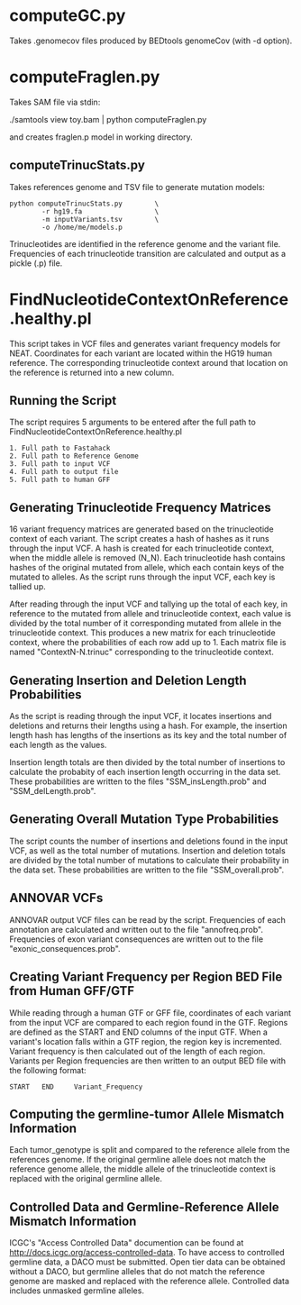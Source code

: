 # computeGC.py

Takes .genomecov files produced by BEDtools genomeCov (with -d option).


# computeFraglen.py

Takes SAM file via stdin:

./samtools view toy.bam | python computeFraglen.py

and creates fraglen.p model in working directory.


## computeTrinucStats.py

Takes references genome and TSV file to generate mutation models:

```
python computeTrinucStats.py        \
        -r hg19.fa                  \
        -m inputVariants.tsv        \
        -o /home/me/models.p
```

Trinucleotides are identified in the reference genome and the variant file. Frequencies of each trinucleotide transition are calculated and output as a pickle (.p) file.


# FindNucleotideContextOnReference.healthy.pl
This script takes in VCF files and generates variant frequency models for NEAT. Coordinates for each variant are located within the HG19 human reference. The corresponding trinucleotide context around that location on the reference is returned into a new column.

## Running the Script
The script requires 5 arguments to be entered after the full path to FindNucleotideContextOnReference.healthy.pl

```
1. Full path to Fastahack
2. Full path to Reference Genome
3. Full path to input VCF
4. Full path to output file
5. Full path to human GFF
```

## Generating Trinucleotide Frequency Matrices
16 variant frequency matrices are generated based on the trinucleotide context of each variant. The script creates a hash of hashes as it runs through the input VCF. A hash is created for each trinucleotide context, when the middle allele is removed (N_N). Each trinucleotide hash contains hashes of the original mutated from allele, which each contain keys of the mutated to alleles. As the script runs through the input VCF, each key is tallied up.

After reading through the input VCF and tallying up the total of each key, in reference to the mutated from allele and trinucleotide context, each value is divided by the total number of it corresponding mutated from allele in the trinucleotide context. This produces a new matrix for each trinucleotide context, where the probabilities of each row add up to 1. Each matrix file is named "ContextN-N.trinuc" corresponding to the trinucleotide context.

## Generating Insertion and Deletion Length Probabilities
As the script is reading through the input VCF, it locates insertions and deletions and returns their lengths using a hash. For example, the insertion length hash has lengths of the insertions as its key and the total number of each length as the values.

Insertion length totals are then divided by the total number of insertions to calculate the probabity of each insertion length occurring in the data set. These probabilities are written to the files "SSM_insLength.prob" and "SSM_delLength.prob".

## Generating Overall Mutation Type Probabilities
The script counts the number of insertions and deletions found in the input VCF, as well as the total number of mutations. Insertion and deletion totals are divided by the total number of mutations to calculate their probability in the data set. These probabilities are written to the file "SSM_overall.prob".

## ANNOVAR VCFs
ANNOVAR output VCF files can be read by the script. Frequencies of each annotation are calculated and written out to the file "annofreq.prob". Frequencies of exon variant consequences are written out to the file "exonic_consequences.prob".

## Creating Variant Frequency per Region BED File from Human GFF/GTF
While reading through a human GTF or GFF file, coordinates of each variant from the input VCF are compared to each region found in the GTF. Regions are defined as the START and END columns of the input GTF. When a variant's location falls within a GTF region, the region key is incremented. Variant frequency is then calculated out of the length of each region. Variants per Region frequencies are then written to an output BED file with the following format:

```
START   END     Variant_Frequency

```

## Computing the germline-tumor Allele Mismatch Information
Each tumor_genotype is split and compared to the reference allele from the references genome. If the original germline allele does not match the reference genome allele, the middle allele of the trinucleotide context is replaced with the original germline allele.

## Controlled Data and Germline-Reference Allele Mismatch Information
ICGC's "Access Controlled Data" documention can be found at http://docs.icgc.org/access-controlled-data. To have access to controlled germline data, a DACO must be
submitted. Open tier data can be obtained without a DACO, but germline alleles that do not match the reference genome are masked and replaced with the reference
allele. Controlled data includes unmasked germline alleles.

